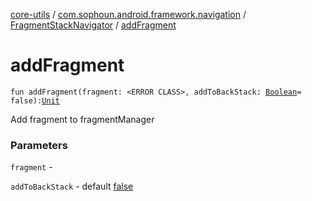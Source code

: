 [core-utils](../../index.md) / [com.sophoun.android.framework.navigation](../index.md) / [FragmentStackNavigator](index.md) / [addFragment](./add-fragment.md)

# addFragment

`fun addFragment(fragment: <ERROR CLASS>, addToBackStack: `[`Boolean`](https://kotlinlang.org/api/latest/jvm/stdlib/kotlin/-boolean/index.html)` = false): `[`Unit`](https://kotlinlang.org/api/latest/jvm/stdlib/kotlin/-unit/index.html)

Add fragment to fragmentManager

### Parameters

`fragment` -

`addToBackStack` - default [false](#)